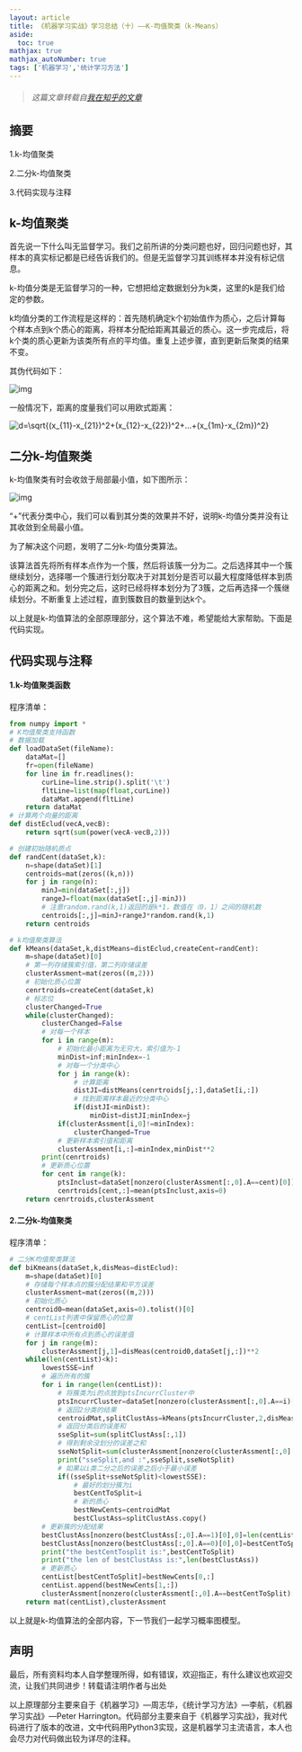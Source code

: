 ```yaml
---
layout: article
title: 《机器学习实战》学习总结（十）——K-均值聚类（k-Means）
aside:
  toc: true
mathjax: true
mathjax_autoNumber: true
tags: ['机器学习','统计学习方法']
---
```


<!--more-->

> ###### *这篇文章转载自[我在知乎的文章](https://zhuanlan.zhihu.com/p/30826632)*

## **摘要**

1.k-均值聚类

2.二分k-均值聚类

3.代码实现与注释

## **k-均值聚类**

首先说一下什么叫无监督学习。我们之前所讲的分类问题也好，回归问题也好，其样本的真实标记都是已经告诉我们的。但是无监督学习其训练样本并没有标记信息。

k-均值分类是无监督学习的一种，它想把给定数据划分为k类，这里的k是我们给定的参数。

k均值分类的工作流程是这样的：首先随机确定k个初始值作为质心，之后计算每个样本点到k个质心的距离，将样本分配给距离其最近的质心。这一步完成后，将k个类的质心更新为该类所有点的平均值。重复上述步骤，直到更新后聚类的结果不变。

其伪代码如下：

![img](https://pic1.zhimg.com/v2-e95db8016e63bc5fc476d6259cf01df4_b.jpg)

一般情况下，距离的度量我们可以用欧式距离：

![d=\sqrt{(x_{11}-x_{21})^2+(x_{12}-x_{22})^2+...+(x_{1m}-x_{2m})^2}](https://www.zhihu.com/equation?tex=d%3D%5Csqrt%7B(x_%7B11%7D-x_%7B21%7D)%5E2%2B(x_%7B12%7D-x_%7B22%7D)%5E2%2B...%2B(x_%7B1m%7D-x_%7B2m%7D)%5E2%7D)

## **二分k-均值聚类**

k-均值聚类有时会收敛于局部最小值，如下图所示：

![img](https://pic1.zhimg.com/v2-2b2a25487469b25ff2fbf9d9fff616a4_b.jpg)

“+”代表分类中心，我们可以看到其分类的效果并不好，说明k-均值分类并没有让其收敛到全局最小值。

为了解决这个问题，发明了二分k-均值分类算法。

该算法首先将所有样本点作为一个簇，然后将该簇一分为二。之后选择其中一个簇继续划分，选择哪一个簇进行划分取决于对其划分是否可以最大程度降低样本到质心的距离之和。划分完之后，这时已经将样本划分为了3簇，之后再选择一个簇继续划分。不断重复上述过程，直到簇数目的数量到达k个。

以上就是k-均值算法的全部原理部分，这个算法不难，希望能给大家帮助。下面是代码实现。

## **代码实现与注释**

#### 1.k-均值聚类函数

程序清单：

```python
from numpy import *
# K均值聚类支持函数
# 数据加载
def loadDataSet(fileName):
    dataMat=[]
    fr=open(fileName)
    for line in fr.readlines():
        curLine=line.strip().split('\t')
        fltLine=list(map(float,curLine))
        dataMat.append(fltLine)
    return dataMat
# 计算两个向量的距离
def distEclud(vecA,vecB):
    return sqrt(sum(power(vecA-vecB,2)))

# 创建初始随机质点
def randCent(dataSet,k):
    n=shape(dataSet)[1]
    centroids=mat(zeros((k,n)))
    for j in range(n):
        minJ=min(dataSet[:,j])
        rangeJ=float(max(dataSet[:,j]-minJ))
        # 注意random.rand(k,1)返回的是k*1，数值在（0，1）之间的随机数
        centroids[:,j]=minJ+rangeJ*random.rand(k,1)
    return centroids

# k均值聚类算法
def kMeans(dataSet,k,distMeans=distEclud,createCent=randCent):
    m=shape(dataSet)[0]
    # 第一列存储簇索引值，第二列存储误差
    clusterAssment=mat(zeros((m,2)))
    # 初始化质心位置
    cenrtroids=createCent(dataSet,k)
    # 标志位
    clusterChanged=True
    while(clusterChanged):
        clusterChanged=False
        # 对每一个样本
        for i in range(m):
            # 初始化最小距离为无穷大，索引值为-1
            minDist=inf;minIndex=-1
            # 对每一个分类中心
            for j in range(k):
                # 计算距离
                distJI=distMeans(cenrtroids[j,:],dataSet[i,:])
                # 找到距离样本最近的分类中心
                if(distJI<minDist):
                    minDist=distJI;minIndex=j
            if(clusterAssment[i,0]!=minIndex):
                clusterChanged=True
            # 更新样本索引值和距离
            clusterAssment[i,:]=minIndex,minDist**2
        print(cenrtroids)
        # 更新质心位置
        for cent in range(k):
            ptsInclust=dataSet[nonzero(clusterAssment[:,0].A==cent)[0]]
            cenrtroids[cent,:]=mean(ptsInclust,axis=0)
    return cenrtroids,clusterAssment
```

#### 2.二分k-均值聚类

程序清单：

```python
# 二分K均值聚类算法
def biKmeans(dataSet,k,disMeas=distEclud):
    m=shape(dataSet)[0]
    # 存储每个样本点的簇分配结果和平方误差
    clusterAssment=mat(zeros((m,2)))
    # 初始化质心
    centroid0=mean(dataSet,axis=0).tolist()[0]
    # centList列表中保留质心的位置
    centList=[centroid0]
    # 计算样本中所有点到质心的误差值
    for j in range(m):
        clusterAssment[j,1]=disMeas(centroid0,dataSet[j,:])**2
    while(len(centList)<k):
        lowestSSE=inf
        # 遍历所有的簇
        for i in range(len(centList)):
            # 将簇类为i的点放到ptsIncurrCluster中
            ptsIncurrCluster=dataSet[nonzero(clusterAssment[:,0].A==i)[0],:]
            # 返回2分类的结果
            centroidMat,splitClustAss=kMeans(ptsIncurrCluster,2,disMeas)
            # 返回分类后的误差和
            sseSplit=sum(splitClustAss[:,1])
            # 得到剩余没划分的误差之和
            sseNotSplit=sum(clusterAssment[nonzero(clusterAssment[:,0].A!=i)[0],1])
            print("sseSplit,and :",sseSplit,sseNotSplit)
            # 如果以i类二分之后的误差之后小于最小误差
            if((sseSplit+sseNotSplit)<lowestSSE):
                # 最好的划分簇为i
                bestCentToSplit=i
                # 新的质心
                bestNewCents=centroidMat
                bestClustAss=splitClustAss.copy()
        # 更新簇的分配结果
        bestClustAss[nonzero(bestClustAss[:,0].A==1)[0],0]=len(centList)
        bestClustAss[nonzero(bestClustAss[:,0].A==0)[0],0]=bestCentToSplit
        print("the bestCentTosplit is:",bestCentToSplit)
        print("the len of bestClustAss is:",len(bestClustAss))
        # 更新质心
        centList[bestCentToSplit]=bestNewCents[0,:]
        centList.append(bestNewCents[1,:])
        clusterAssment[nonzero(clusterAssment[:,0].A==bestCentToSplit)[0],:]=bestClustAss
    return mat(centList),clusterAssment
```

以上就是k-均值算法的全部内容，下一节我们一起学习概率图模型。

## **声明**

最后，所有资料均本人自学整理所得，如有错误，欢迎指正，有什么建议也欢迎交流，让我们共同进步！转载请注明作者与出处

以上原理部分主要来自于《机器学习》—周志华，《统计学习方法》—李航，《机器学习实战》—Peter Harrington。代码部分主要来自于《机器学习实战》，我对代码进行了版本的改进，文中代码用Python3实现，这是机器学习主流语言，本人也会尽力对代码做出较为详尽的注释。